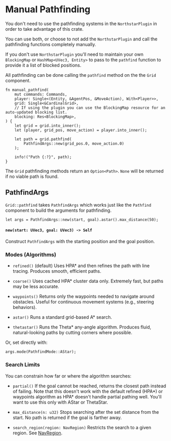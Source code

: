 # Manual Pathfinding

You don't need to use the pathfinding systems in the `NorthstarPlugin` in order to take advantage of this crate. 

You can use both, or choose to not add the `NorthstarPlugin` and call the pathfinding functions completely manually.

If you don't use `NorthstarPlugin` you'll need to maintain your own `BlockingMap` or `HashMap<UVec3, Entity>` to pass to the `pathfind` function to provide it a list of blocked positions.

All pathfinding can be done calling the `pathfind` method on the the `Grid` component.

```rust,no_run
fn manual_pathfind(
    mut commands: Commands,
    player: Single<(Entity, &AgentPos, &MoveAction), With<Player>>,
    grid: Single<&CardinalGrid>,
    // If using the plugin you can use the BlockingMap resource for an auto-updated blocking list.
    blocking: Res<BlockingMap>,
) {
    let grid = grid.into_inner();
    let (player, grid_pos, move_action) = player.into_inner();

    let path = grid.pathfind(
        PathfindArgs::new(grid_pos.0, move_action.0)
    );

    info!("Path {:?}", path);
}
```

The `Grid` pathfinding methods return an `Option<Path>`. `None` will be returned if no viable path is found.

## PathfindArgs

`Grid::pathfind` takes `PathfindArgs` which works just like the `Pathfind` component to build the arguments for pathfinding.

```rust,no_run
let args = PathfindArgs::new(start, goal).astar().max_distance(50);
```

#### `new(start: UVec3, goal: UVec3) -> Self`
Construct `PathfindArgs` with the starting position and the goal position.

### Modes (Algorithms)

* `refined()` (default)
Uses HPA* and then refines the path with line tracing. Produces smooth, efficient paths.

* `coarse()`
Uses cached HPA* cluster data only. Extremely fast, but paths may be less accurate.

* `waypoints()`
Returns only the waypoints needed to navigate around obstacles. Useful for continuous movement systems (e.g., steering behaviors).

* `astar()`
Runs a standard grid-based A* search.

* `thetastar()`
Runs the Theta* any-angle algorithm. Produces fluid, natural-looking paths by cutting corners where possible.

Or, set directly with:

```
args.mode(PathfindMode::AStar);
```

### Search Limits
You can constrain how far or where the algorithm searches:

* `partial()`
If the goal cannot be reached, returns the closest path instead of failing.
Note that this doesn't work with the default refined (HPA*) or waypoints algorithm as HPA* doesn't handle partial pathing well. You'll want to use this only with AStar or ThetaStar.

* `max_distance(n: u32)`
Stops searching after the set distance from the start. No path is returned if the goal is farther away. 

* `search_region(region: NavRegion)`
Restricts the search to a given region. See [NavRegion](https://docs.rs/bevy_northstar/latest/bevy_northstar/struct.NavRegion.html).